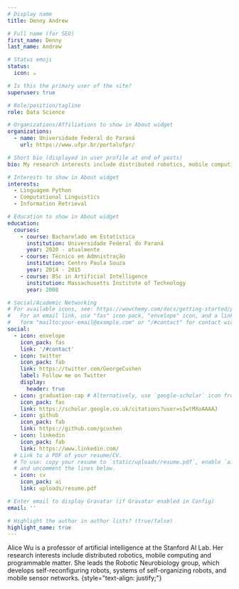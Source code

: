 ```yaml
---
# Display name
title: Denny Andrew

# Full name (for SEO)
first_name: Denny
last_name: Andrew

# Status emoji
status:
  icon: ☕️

# Is this the primary user of the site?
superuser: true

# Role/position/tagline
role: Data Science

# Organizations/Affiliations to show in About widget
organizations:
  - name: Universidade Federal do Paraná
    url: https://www.ufpr.br/portalufpr/

# Short bio (displayed in user profile at end of posts)
bio: My research interests include distributed robotics, mobile computing and programmable matter.

# Interests to show in About widget
interests:
  - Linguagem Python
  - Computational Linguistics
  - Information Retrieval

# Education to show in About widget
education:
  courses:
    - course: Bacharelado em Estatística 
      institution: Universidade Federal do Paraná
      year: 2020 - atualmente
    - course: Técnico em Admnistração
      institution: Centro Paula Souza
      year: 2014 - 2015
    - course: BSc in Artificial Intelligence
      institution: Massachusetts Institute of Technology
      year: 2008

# Social/Academic Networking
# For available icons, see: https://wowchemy.com/docs/getting-started/page-builder/#icons
#   For an email link, use "fas" icon pack, "envelope" icon, and a link in the
#   form "mailto:your-email@example.com" or "/#contact" for contact widget.
social:
  - icon: envelope
    icon_pack: fas
    link: '/#contact'
  - icon: twitter
    icon_pack: fab
    link: https://twitter.com/GeorgeCushen
    label: Follow me on Twitter
    display:
      header: true
  - icon: graduation-cap # Alternatively, use `google-scholar` icon from `ai` icon pack
    icon_pack: fas
    link: https://scholar.google.co.uk/citations?user=sIwtMXoAAAAJ
  - icon: github
    icon_pack: fab
    link: https://github.com/gcushen
  - icon: linkedin
    icon_pack: fab
    link: https://www.linkedin.com/
  # Link to a PDF of your resume/CV.
  # To use: copy your resume to `static/uploads/resume.pdf`, enable `ai` icons in `params.yaml`,
  # and uncomment the lines below.
  - icon: cv
    icon_pack: ai
    link: uploads/resume.pdf

# Enter email to display Gravatar (if Gravatar enabled in Config)
email: ''

# Highlight the author in author lists? (true/false)
highlight_name: true
---
```


Alice Wu is a professor of artificial intelligence at the Stanford AI Lab. Her research interests include distributed robotics, mobile computing and programmable matter. She leads the Robotic Neurobiology group, which develops self-reconfiguring robots, systems of self-organizing robots, and mobile sensor networks.
{style="text-align: justify;"}
